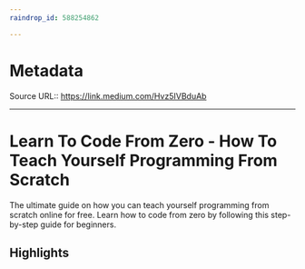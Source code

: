 ```yaml
---
raindrop_id: 588254862

---
```


# Metadata
Source URL:: https://link.medium.com/Hvz5IVBduAb


---
# Learn To Code From Zero - How To Teach Yourself Programming From Scratch

The ultimate guide on how you can teach yourself programming from scratch online for free. Learn how to code from zero by following this step-by-step guide for beginners.

## Highlights
